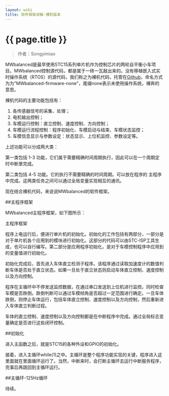 ```yaml
---
layout: wiki
title: 软件框架讲解-裸机版本
---
```


# {{ page.title }}

> 作者：Songyimiao

MWbalanced是最早使用STC15系列单片机作为控制芯片的两轮自平衡小车项目。MWbalanced控制源代码，都是属于一砖一瓦敲出来的。没有移植嵌入式实时操作系统（RTOS）的源代码，我们称之为裸机代码，托管在[Github](https://github.com/MiaowLabs/MWbalanced-firmware-none)，命名方式为为"MWbalanced-firmware-none"，尾缀none表示未使用操作系统，裸奔的意思。

裸机代码的主要功能包括有：

1. 各传感器信号的采集、处理；
2. 电机输出控制；
3. 车模运行控制：直立控制、速度控制、方向控制；
4. 车模运行流程控制：程序初始化、车模启动与结束、车模状态监控；
5. 车模信息显示与参数设定：状态显示、上位机监控、参数设定等。

上述功能可以分成两大类：

第一类包括 1-3 功能，它们属于需要精确时间周期执行，因此可以在一个周期定时中断里完成。

第二类包括 4-5 功能。它的执行不需要精确的时间周期。可以放在程序的
主程序中完成。这两类任务之间可以通过全局变量实现相互的通讯。

现在结合裸机代码，来说说MWbalanced的软件框架。

##主程序框架

MWbalanced主程序框架，如下图所示：

主程序框架

程序上电运行后，便进行单片机的初始化。初始化的工作包括有两部分，一部分是对于单片机各个应用到的模块进行初始化。这部分的代码可以由STC-ISP工具生成，也可以自行编写。第二部分是应用程序初始化，是对于车模控制程序中应用到的变量值进行初始化。

初始化完成后，首先进入车体直立检测子程序。该程序通过读取加速度计的数值判断车体是否处于直立状态。如果一旦处于直立状态则启动车体直立控制、速度控制以及方向控制。

程序在主循环中不停发送监控数据，在通过串口发送到上位机进行监控。同时检查车模是否跌倒。跌倒判断可以通过车模倾角是否超过一定范围进行确定。一旦车体跌倒，则停止车体运行，包括车体直立控制、速度控制以及方向控制，然后重新进入车体直立判断过程。

车体的直立控制、速度控制以及方向控制都是在中断程序中完成。通过全局标志变量确定是否进行这些闭环控制。

##初始化

进入主函数之后，就是STC15的各种外设和GPIO的初始化。


接着，进入主循环while(1)之中。主循环是整个程序功能实现的关键，程序进入这里面就在里面循环运行了。当然，中断来时，会打断主循环去运行中断服务程序，完事后再跳回到主循环运行。

##主循环-125Hz循环

待续。


